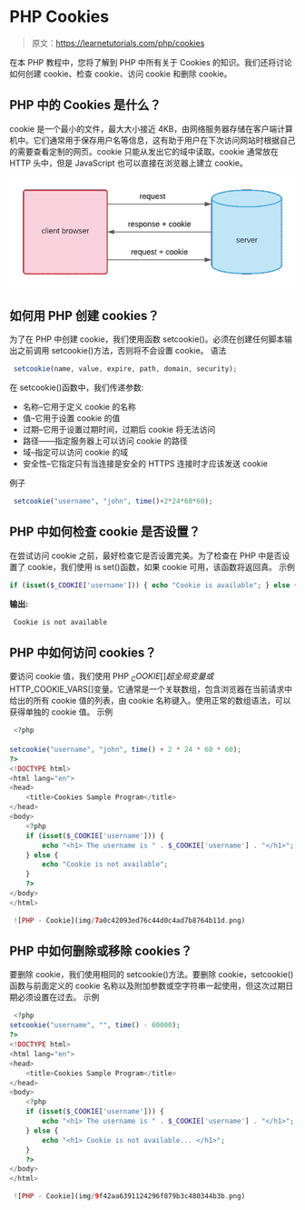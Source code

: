 # PHP Cookies

> 原文：<https://learnetutorials.com/php/cookies>

在本 PHP 教程中，您将了解到 PHP 中所有关于 Cookies 的知识。我们还将讨论如何创建 cookie、检查 cookie、访问 cookie 和删除 cookie。

## PHP 中的 Cookies 是什么？

cookie 是一个最小的文件，最大大小接近 4KB，由网络服务器存储在客户端计算机中。它们通常用于保存用户名等信息，这有助于用户在下次访问网站时根据自己的需要查看定制的网页。cookie 只能从发出它的域中读取。cookie 通常放在 HTTP 头中，但是 JavaScript 也可以直接在浏览器上建立 cookie。

![PHP : Html Form](img/d8489c37e13926fdac537018ee3c88be.png)

## 如何用 PHP 创建 cookies？

为了在 PHP 中创建 cookie，我们使用函数 setcookie()。必须在创建任何脚本输出之前调用 setcookie()方法，否则将不会设置 cookie。
语法

```php
 setcookie(name, value, expire, path, domain, security); 

```

在 setcookie()函数中，我们传递参数:

*   名称–它用于定义 cookie 的名称
*   值–它用于设置 cookie 的值
*   过期–它用于设置过期时间，过期后 cookie 将无法访问
*   路径——指定服务器上可以访问 cookie 的路径
*   域–指定可以访问 cookie 的域
*   安全性–它指定只有当连接是安全的 HTTPS 连接时才应该发送 cookie

例子

```php
 setcookie("username", "john", time()+2*24*60*60); 

```

## PHP 中如何检查 cookie 是否设置？

在尝试访问 cookie 之前，最好检查它是否设置完美。为了检查在 PHP 中是否设置了 cookie，我们使用 is set()函数，如果 cookie 可用，该函数将返回真。
示例

```php
if (isset($_COOKIE['username'])) { echo "Cookie is available"; } else { echo "Cookie is not available"; } 

```

**输出:**

```php
 Cookie is not available 
```

## PHP 中如何访问 cookies？

要访问 cookie 值，我们使用 PHP $_COOKIE[]超全局变量或$HTTP_COOKIE_VARS[]变量。它通常是一个关联数组，包含浏览器在当前请求中给出的所有 cookie 值的列表，由 cookie 名称键入。使用正常的数组语法，可以获得单独的 cookie 值。
示例

```php
 <?php

setcookie("username", "john", time() + 2 * 24 * 60 * 60);
?>
<!DOCTYPE html>
<html lang="en">
<head>
    <title>Cookies Sample Program</title>
</head>
<body>
    <?php
    if (isset($_COOKIE['username'])) {
        echo "<h1> The username is " . $_COOKIE['username'] . "</h1>";
    } else {
        echo "Cookie is not available";
    }
    ?>
</body>
</html> 

```

```php
 ![PHP - Cookie](img/7a0c42093ed76c44d0c4ad7b8764b11d.png) 
```

## PHP 中如何删除或移除 cookies？

要删除 cookie，我们使用相同的 setcookie()方法。要删除 cookie，setcookie()函数与前面定义的 cookie 名称以及附加参数或空字符串一起使用，但这次过期日期必须设置在过去。
示例

```php
 <?php
setcookie("username", "", time() - 60000);
?>
<!DOCTYPE html>
<html lang="en">
<head>
    <title>Cookies Sample Program</title>
</head>
<body>
    <?php
    if (isset($_COOKIE['username'])) {
        echo "<h1> The username is " . $_COOKIE['username'] . "</h1>";
    } else {
        echo "<h1> Cookie is not available... </h1>";
    }
    ?>
</body>
</html> 

```

```php
 ![PHP - Cookie](img/9f42aa6391124296f879b3c480344b3b.png) 
```